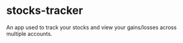 # stocks-tracker
An app used to track your stocks and view your gains/losses across multiple accounts.
